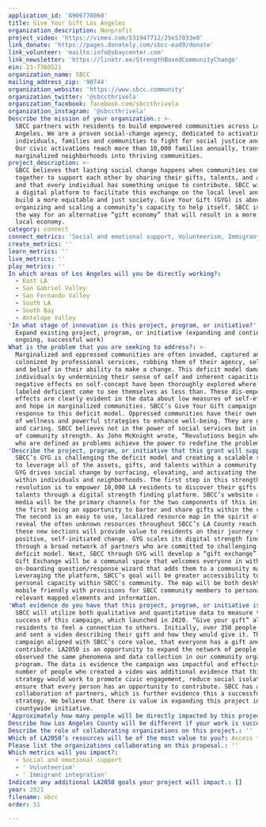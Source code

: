 ```yaml
---
application_id: '8906778860'
title: Give Your Gift Los Angeles
organization_description: Nonprofit
project_video: 'https://vimeo.com/531947712/25e57033e0'
link_donate: 'https://pages.donately.com/sbcc-ead9/donate'
link_volunteer: 'mailto:info@sbaycenter.com'
link_newsletter: 'https://linktr.ee/StrengthBasedCommunityChange'
ein: 23-7360521
organization_name: SBCC
mailing_address_zip: '90744'
organization_website: 'https://www.sbcc.community'
organization_twitter: '@sbccthrivela'
organization_facebook: facebook.com/sbccthrivela
organization_instagram: '@sbccthrivela'
Describe the mission of your organization.: >-
  SBCC partners with residents to build empowered communities across Los
  Angeles. We are a proven social-change agency, dedicated to activating
  individuals, families and communities to fight for social justice and equity.
  Our civic activations reach more than 10,000 families annually, transforming
  marginalized neighborhoods into thriving communities.
project_description: >-
  SBCC believes that lasting social change happens when communities come
  together to support each other by sharing their gifts, talents, and abilities;
  and that every individual has something unique to contribute. SBCC will create
  a digital platform to facilitate this exchange on the local level and help
  build a more equitable and just society. Give Your Gift (GYG) is about
  organizing and scaling a community’s capacity to help itself. SBCC is paving
  the way for an alternative “gift economy” that will result in a more inclusive
  local economy.
category: connect
connect_metrics: 'Social and emotional support, Volunteerism, Immigrant integration'
create_metrics: ''
learn_metrics: ''
live_metrics: ''
play_metrics: ''
In which areas of Los Angeles will you be directly working?:
  - East LA
  - San Gabriel Valley
  - San Fernando Valley
  - South LA
  - South Bay
  - Antelope Valley
'In what stage of innovation is this project, program, or initiative?': >-
  Expand existing project, program, or initiative (expanding and continuing
  ongoing, successful work)
What is the problem that you are seeking to address?: >-
  Marginalized and oppressed communities are often invaded, captured and
  colonized by professional services, robbing them of their agency, self-worth,
  and belief in their ability to make a change. This deficit model damages
  individuals by undermining their sense of self and inherent capacities. These
  negative effects on self-concept have been thoroughly explored where people
  labeled deficient come to see themselves as less than. These dis-empowering
  effects are clearly evident in the data about low measures of self-efficacy
  and hope in marginalized communities. SBCC’s Give Your Gift campaign is a bold
  response to this deficit model. Oppressed communities have their own culture
  of wellness and powerful strategies to enhance well-being. They are generous
  and caring. SBCC believes not in the power of social services but in the power
  of community strength. As John McKnight wrote, “Revolutions begin when people
  who are defined as problems achieve the power to redefine the problem.”
'Describe the project, program, or initiative that this grant will support to address the problem identified.': >-
  SBCC’s GYG is challenging the deficit model and creating a scalable structure
  to leverage all of the assets, gifts, and talents within a community. SBCC’s
  GYG drives social change by surfacing, elevating, and activating the assets
  within individuals and neighborhoods. The first step in this strength based
  revolution is to empower 10,000 LA residents to discover their gifts and
  talents through a digital strength finding platform. SBCC’s website and social
  media will be the primary channels for the two components of this initiative:
  the first being an opportunity to barter and share gifts within the community.
  The second is an easy to use, localized resource map in the spirit of Yelp to
  reveal the often unknown resources throughout SBCC’s LA County reach. Both of
  these new sections will provide value to residents on their journey towards
  positive, self-initiated change. GYG scales its digital strength finding
  through a broad network of partners who are committed to challenging the
  deficit model. Next, SBCC through GYG will develop a “gift exchange”. The SBCC
  Gift Exchange will be a communal space that welcomes everyone in with a simple
  on-boarding question/response wizard that adds them to a community map.
  Leveraging the platform, SBCC’s goal will be greater accessibility to the vast
  personal capacity within SBCC's community. The map will be both desktop and
  mobile friendly with provisions for SBCC community members to personalize
  relevant mapped elements and information. 
'What evidence do you have that this project, program, or initiative is or will be successful, and how will you define and measure success?': >-
  SBCC will utilize both qualitative and quantitative data to measure the
  success of this campaign, which launched in 2020. “Give your gift” allowed
  residents to feel a connection to others. Initially, over 350 people responded
  and sent a video describing their gift and how they would give it. This
  campaign aligned with SBCC’s core value, that everyone has a gift and can
  contribute. LA2050 is an opportunity to expand the network of people. SBCC
  observed the same phenomena and data collection in our community organizing
  program. The data is evidence the campaign was impactful and effective. The
  number of people who created a video was additional evidence that this
  strategy would work to promote civic engagement, reduce social isolation and
  ensure that every person has an opportunity to contribute. SBCC has a diverse
  collaboration of partners, which is further evidence this a successful
  strategy. We believe that there is value in expanding this project into a
  countywide initiative.
'Approximately how many people will be directly impacted by this project, program, or initiative?': '10000'
Describe how Los Angeles County will be different if your work is successful.: "9.\tMost public information about communities is deficit based. SBCC flips that script, allowing residents, CBOs, and public systems to share the strengths and assets of communities that can be leveraged to create lasting change. SBCC is laying the groundwork for a new kind of “gift economy,” which reinforces the importance of each individual contribution. GYG is about organizing and scaling a community’s capacity to help itself. Asset Based Community Development (ABCD) is the philosophical cornerstone of building a resilient, connected, thriving community. SBCC’s GYG is boldly solving what John McKnight, founder of the ABCD model, called the social services and professional problem. By building strengths and supporting residents rather than trying to solve deficit-based problems, communities will drive lasting change. After the grant, this initiative will continue to drive a conversation around a shared asset based economy completely owned and driven by the residents themselves."
Describe the role of collaborating organizations on this project.: ''
Which of LA2050’s resources will be of the most value to you?: Access to the LA2050 community
Please list the organizations collaborating on this proposal.: ''
Which metrics will you impact?:
  - Social and emotional support
  - ' Volunteerism'
  - ' Immigrant integration'
Indicate any additional LA2050 goals your project will impact.: []
year: 2021
filename: sbcc
order: 51

---
```

